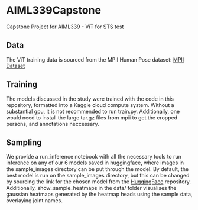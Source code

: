 # AIML339Capstone
Capstone Project for AIML339 - ViT for STS test

## Data
The ViT training data is sourced from the MPII Human Pose dataset:
[MPII Dataset](https://www.mpi-inf.mpg.de/departments/computer-vision-and-machine-learning/software-and-datasets/mpii-human-pose-dataset/download)

## Training
The models discussed in the study were trained with the code in this repository, formatted into a Kaggle cloud compute system. Without a substantial gpu, it is not recommended to run train.py. Additionally, one would need to install the large tar.gz files from mpii to get the cropped persons, and annotations neccessary.

## Sampling
We provide a run_inference notebook with all the necessary tools to run inference on any of our 6 models saved in huggingface, where images in the sample_images directory can be put through the model. By default, the best model is run on the sample_images directory, but this can be changed by sourcing the link for the chosen model from the [HuggingFace](https://huggingface.co/shai-hulud/AIML339Capstone/tree/main) repository.
Additionally, show_sample_heatmaps in the data/ folder visualises the gaussian heatmaps generated by the heatmap heads using the sample data, overlaying joint names.